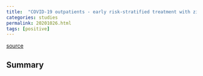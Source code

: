```yaml
---
title:  "COVID-19 outpatients - early risk-stratified treatment with zinc plus low dose hydroxychloroquine and azithromycin: a retrospective case series study"
categories: studies
permalink: 20201026.html
tags: [positive]
---
```


[source](https://www.sciencedirect.com/science/article/pii/S0924857920304258)

## Summary

```Risk stratification-based treatment of COVID-19 outpatients as early as possible after symptom onset with the used triple therapy, including the combination of zinc with low dose hydroxychloroquine, was associated with significantly fewer hospitalizations.

```

